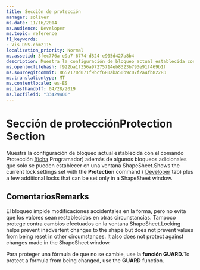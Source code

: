 ```yaml
---
title: Sección de protección
manager: soliver
ms.date: 11/16/2014
ms.audience: Developer
ms.topic: reference
f1_keywords:
- Vis_DSS.chm2115
localization_priority: Normal
ms.assetid: 3fec776a-e9a7-6774-d824-e905d427b8b4
description: Muestra la configuración de bloqueo actual establecida con el comando Protección (ficha Programador) y bloqueos adicionales que solo se pueden establecer en la ventana ShapeSheet.
ms.openlocfilehash: f922ba1f356a97275714eb8323b793e91f469b1f
ms.sourcegitcommit: 8657170d071f9bcf680aba50b9c07f2a4fb82283
ms.translationtype: MT
ms.contentlocale: es-ES
ms.lasthandoff: 04/28/2019
ms.locfileid: "33429400"
---
```

# <a name="protection-section"></a><span data-ttu-id="2a880-103">Sección de protección</span><span class="sxs-lookup"><span data-stu-id="2a880-103">Protection Section</span></span>

<span data-ttu-id="2a880-104">Muestra la configuración de  bloqueo actual establecida con el comando Protección [(ficha](run-in-developer-mode-display-the-developer-tab.md) Programador) además de algunos bloqueos adicionales que solo se pueden establecer en una ventana ShapeSheet.</span><span class="sxs-lookup"><span data-stu-id="2a880-104">Shows the current lock settings set with the **Protection** command ( [Developer](run-in-developer-mode-display-the-developer-tab.md) tab) plus a few additional locks that can be set only in a ShapeSheet window.</span></span> 
  
## <a name="remarks"></a><span data-ttu-id="2a880-105">Comentarios</span><span class="sxs-lookup"><span data-stu-id="2a880-105">Remarks</span></span>

<span data-ttu-id="2a880-p101">El bloqueo impide modificaciones accidentales en la forma, pero no evita que los valores sean restablecidos en otras circunstancias. Tampoco protege contra cambios efectuados en la ventana ShapeSheet.</span><span class="sxs-lookup"><span data-stu-id="2a880-p101">Locking helps prevent inadvertent changes to the shape but does not prevent values from being reset in other circumstances. It also does not protect against changes made in the ShapeSheet window.</span></span>
  
<span data-ttu-id="2a880-108">Para proteger una fórmula de que no se cambie, use la **función GUARD.**</span><span class="sxs-lookup"><span data-stu-id="2a880-108">To protect a formula from being changed, use the **GUARD** function.</span></span> 
  

